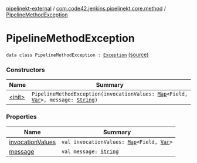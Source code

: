 [pipelinekt-external](../../index.md) / [com.code42.jenkins.pipelinekt.core.method](../index.md) / [PipelineMethodException](./index.md)

# PipelineMethodException

`data class PipelineMethodException : `[`Exception`](https://kotlinlang.org/api/latest/jvm/stdlib/kotlin/-exception/index.html) [(source)](https://github.com/code42/pipelinekt/tree/master/core/src/main/kotlin/com/code42/jenkins/pipelinekt/core/method/PipelineMethodException.kt#L5)

### Constructors

| Name | Summary |
|---|---|
| [&lt;init&gt;](-init-.md) | `PipelineMethodException(invocationValues: `[`Map`](https://kotlinlang.org/api/latest/jvm/stdlib/kotlin.collections/-map/index.html)`<Field, `[`Var`](../../com.code42.jenkins.pipelinekt.core.vars/-var/index.md)`>, message: `[`String`](https://kotlinlang.org/api/latest/jvm/stdlib/kotlin/-string/index.html)`)` |

### Properties

| Name | Summary |
|---|---|
| [invocationValues](invocation-values.md) | `val invocationValues: `[`Map`](https://kotlinlang.org/api/latest/jvm/stdlib/kotlin.collections/-map/index.html)`<Field, `[`Var`](../../com.code42.jenkins.pipelinekt.core.vars/-var/index.md)`>` |
| [message](message.md) | `val message: `[`String`](https://kotlinlang.org/api/latest/jvm/stdlib/kotlin/-string/index.html) |
